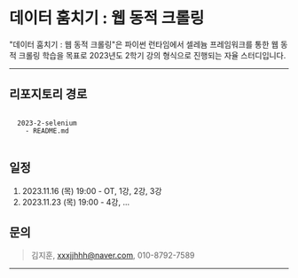 데이터 훔치기 : 웹 동적 크롤링
===

"데이터 훔치기 : 웹 동적 크롤링"은 파이썬 런타임에서 셀레늄 프레임워크를 통한 웹 동적 크롤링 학습을 목표로 2023년도 2학기 강의 형식으로 진행되는 자율 스터디입니다.

---

## 리포지토리 경로

<pre><code>
  2023-2-selenium
    - README.md

</code></pre>

## 일정

1. 2023.11.16 (목) 19:00 - OT, 1강, 2강, 3강
2. 2023.11.23 (목) 19:00 - 4강, ...



## 문의

> 김지훈, xxxjjhhh@naver.com, 010-8792-7589


---

